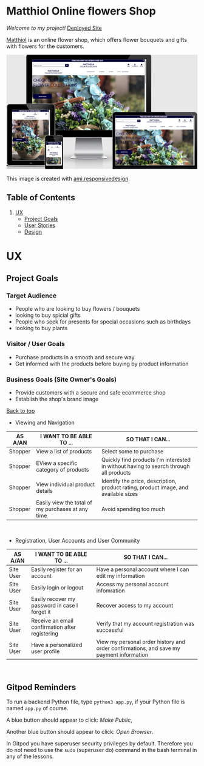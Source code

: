 # Matthiol Online flowers Shop

*Welcome to my project!* [Deployed Site](https://matthiola.herokuapp.com/)

[Matthiol](https://matthiola.herokuapp.com/) is an online flower shop, which offers flower bouquets and gifts with flowers for the customers. 

<div align="center"><img src = "https://github.com/nahed2019/matthiola/blob/master/static/images/wireframes/responsive_image_hom.jpg" width=900></div>

This image is created with [ami.responsivedesign](http://ami.responsivedesign.is/).


## Table of Contents

1. [UX](#ux)
    - [Project Goals](#project-goals)
    - [User Stories](#user-stories)
    - [Design](#design)




# UX
## Project Goals

### Target Audience
- People who are looking to buy flowers / bouquets
- looking to buy spicial gifts 
- People who seek for presents for special occasions such as birthdays
- looking to buy plants


### Visitor / User Goals
- Purchase products in a smooth and secure way
- Get informed with the products before buying by product information


### Business Goals (Site Owner's Goals)
- Provide customers with a secure and safe ecommerce shop
- Establish the shop's brand image


<div><a href="#table-of-contents">Back to top</a></div>

- Viewing and Navigation

| AS A/AN     | I WANT TO BE ABLE TO ... | SO THAT I CAN... |
| ----------- | ----------- | ----------- |
| Shopper |View a list of products | Select some to purchase |
| Shopper | EView a specific category of products | Quickly find products I'm interested in without having to search through all products |  
| Shopper | View individual product details| Identify the price, description, product rating, product image, and available sizes |
| Shopper | Easily view the total of my purchases at any time |Avoid spending too much |

<br/>

- Registration, User Accounts and User Community

| AS A/AN     | I WANT TO BE ABLE TO ... | SO THAT I CAN... |
| ----------- | ----------- | ----------- |
| Site User | Easily register for an account | Have a personal account where I can edit my information |  
| Site User | Easily login or logout | Access my personal account infomration
| Site User | Easily recover my password in case I forget it | Recover access to my account |
| Site User | Receive an email confirmation after registering | Verify that my account registration was successful |
| Site User | Have a personalized user profile | View my personal order history and order confirmations, and save my payment information |


<br/>



















## Gitpod Reminders


To run a backend Python file, type `python3 app.py`, if your Python file is named `app.py` of course.

A blue button should appear to click: *Make Public*,

Another blue button should appear to click: *Open Browser*.

In Gitpod you have superuser security privileges by default. Therefore you do not need to use the `sudo` (superuser do) command in the bash terminal in any of the lessons.

